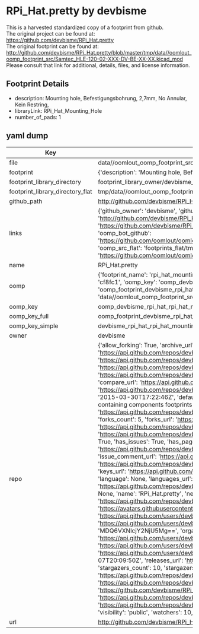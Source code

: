 # RPi_Hat.pretty by devbisme  
This is a harvested standardized copy of a footprint from github.  
The original project can be found at:  
https://github.com/devbisme/RPi_Hat.pretty  
The original footprint can be found at:
http://github.com/devbisme/RPi_Hat.pretty/blob/master/tmp/data//oomlout_oomp_footprint_src/Samtec_HLE-120-02-XXX-DV-BE-XX-XX.kicad_mod
Please consult that link for additional, details, files, and license information.  
## Footprint Details
* description: Mounting hole, Befestigungsbohrung, 2,7mm, No Annular, Kein Restring,  
* libraryLink: RPi_Hat_Mounting_Hole  
* number_of_pads: 1  
## yaml dump  
| Key | Value |  
| --- | --- |  
| file | data//oomlout_oomp_footprint_src/RPi_Hat.pretty/RPi_Hat_Mounting_Hole.kicad_mod |  
| footprint | {'description': 'Mounting hole, Befestigungsbohrung, 2,7mm, No Annular, Kein Restring,', 'libraryLink': 'RPi_Hat_Mounting_Hole', 'number_of_pads': 1} |  
| footprint_library_directory | footprint_library_owner/devbisme_RPi_Hat.pretty |  
| footprint_library_directory_flat | tmp/data//oomlout_oomp_footprint_src/footprints_flat/devbisme_rpi_hat_rpi_hat_mounting_hole/working |  
| github_path | http://github.com/devbisme/RPi_Hat.pretty/blob/master/tmp/data//oomlout_oomp_footprint_src/RPi_Hat_Mounting_Hole.kicad_mod |  
| links | {'github_owner': 'devbisme', 'github_repo_name': 'RPi_Hat.pretty', 'github_src': 'http://github.com/devbisme/RPi_Hat.pretty/blob/master/tmp/data//oomlout_oomp_footprint_src/Samtec_HLE-120-02-XXX-DV-BE-XX-XX.kicad_mod', 'github_src_repo': 'https://github.com/devbisme/RPi_Hat.pretty', 'oomp_bot': 'tmp/data//oomlout_oomp_footprint_src/footprints/devbisme_rpi_hat_rpi_hat_mounting_hole/working', 'oomp_bot_github': 'https://github.com/oomlout/oomlout_oomp_footprint_bot/tree/main/tmp/data//oomlout_oomp_footprint_src/footprints/devbisme_rpi_hat_rpi_hat_mounting_hole/working', 'oomp_src_flat': 'footprints_flat/tmp/data//oomlout_oomp_footprint_src/footprints_flat/devbisme_rpi_hat_rpi_hat_mounting_hole/working', 'oomp_src_flat_github': 'https://github.com/oomlout/oomlout_oomp_footprint_src/tree/main/tmp/data//oomlout_oomp_footprint_src/footprints_flat/devbisme_rpi_hat_rpi_hat_mounting_hole/working'} |  
| name | RPi_Hat.pretty |  
| oomp | {'footprint_name': 'rpi_hat_mounting_hole', 'library_name': 'rpi_hat', 'md5': 'cf8fc1005861028f3c3606f714cd8e5b', 'md5_10': 'cf8fc10058', 'md5_5': 'cf8fc', 'md5_6': 'cf8fc1', 'oomp_key': 'oomp_devbisme_rpi_hat_rpi_hat_mounting_hole', 'oomp_key_extra': 'oomp_footprint_devbisme_rpi_hat_rpi_hat_mounting_hole', 'oomp_key_full': 'oomp_footprint_devbisme_rpi_hat_rpi_hat_mounting_hole_cf8fc1', 'oomp_key_simple': 'devbisme_rpi_hat_rpi_hat_mounting_hole', 'original_filename': 'data//oomlout_oomp_footprint_src/RPi_Hat.pretty/RPi_Hat_Mounting_Hole.kicad_mod', 'owner_name': 'devbisme'} |  
| oomp_key | oomp_devbisme_rpi_hat_rpi_hat_mounting_hole |  
| oomp_key_full | oomp_footprint_devbisme_rpi_hat_rpi_hat_mounting_hole |  
| oomp_key_simple | devbisme_rpi_hat_rpi_hat_mounting_hole |  
| owner | devbisme |  
| repo | {'allow_forking': True, 'archive_url': 'https://api.github.com/repos/devbisme/RPi_Hat.pretty/{archive_format}{/ref}', 'archived': False, 'assignees_url': 'https://api.github.com/repos/devbisme/RPi_Hat.pretty/assignees{/user}', 'blobs_url': 'https://api.github.com/repos/devbisme/RPi_Hat.pretty/git/blobs{/sha}', 'branches_url': 'https://api.github.com/repos/devbisme/RPi_Hat.pretty/branches{/branch}', 'clone_url': 'https://github.com/devbisme/RPi_Hat.pretty.git', 'collaborators_url': 'https://api.github.com/repos/devbisme/RPi_Hat.pretty/collaborators{/collaborator}', 'comments_url': 'https://api.github.com/repos/devbisme/RPi_Hat.pretty/comments{/number}', 'commits_url': 'https://api.github.com/repos/devbisme/RPi_Hat.pretty/commits{/sha}', 'compare_url': 'https://api.github.com/repos/devbisme/RPi_Hat.pretty/compare/{base}...{head}', 'contents_url': 'https://api.github.com/repos/devbisme/RPi_Hat.pretty/contents/{+path}', 'contributors_url': 'https://api.github.com/repos/devbisme/RPi_Hat.pretty/contributors', 'created_at': '2015-03-30T17:22:46Z', 'default_branch': 'master', 'deployments_url': 'https://api.github.com/repos/devbisme/RPi_Hat.pretty/deployments', 'description': 'Module containing components footprints used in the KiCad template for the Raspberry Pi B+ Hat.', 'disabled': False, 'downloads_url': 'https://api.github.com/repos/devbisme/RPi_Hat.pretty/downloads', 'events_url': 'https://api.github.com/repos/devbisme/RPi_Hat.pretty/events', 'fork': False, 'forks': 5, 'forks_count': 5, 'forks_url': 'https://api.github.com/repos/devbisme/RPi_Hat.pretty/forks', 'full_name': 'devbisme/RPi_Hat.pretty', 'git_commits_url': 'https://api.github.com/repos/devbisme/RPi_Hat.pretty/git/commits{/sha}', 'git_refs_url': 'https://api.github.com/repos/devbisme/RPi_Hat.pretty/git/refs{/sha}', 'git_tags_url': 'https://api.github.com/repos/devbisme/RPi_Hat.pretty/git/tags{/sha}', 'git_url': 'git://github.com/devbisme/RPi_Hat.pretty.git', 'has_discussions': False, 'has_downloads': True, 'has_issues': True, 'has_pages': False, 'has_projects': True, 'has_wiki': True, 'homepage': None, 'hooks_url': 'https://api.github.com/repos/devbisme/RPi_Hat.pretty/hooks', 'html_url': 'https://github.com/devbisme/RPi_Hat.pretty', 'id': 33137167, 'is_template': False, 'issue_comment_url': 'https://api.github.com/repos/devbisme/RPi_Hat.pretty/issues/comments{/number}', 'issue_events_url': 'https://api.github.com/repos/devbisme/RPi_Hat.pretty/issues/events{/number}', 'issues_url': 'https://api.github.com/repos/devbisme/RPi_Hat.pretty/issues{/number}', 'keys_url': 'https://api.github.com/repos/devbisme/RPi_Hat.pretty/keys{/key_id}', 'labels_url': 'https://api.github.com/repos/devbisme/RPi_Hat.pretty/labels{/name}', 'language': None, 'languages_url': 'https://api.github.com/repos/devbisme/RPi_Hat.pretty/languages', 'license': None, 'merges_url': 'https://api.github.com/repos/devbisme/RPi_Hat.pretty/merges', 'milestones_url': 'https://api.github.com/repos/devbisme/RPi_Hat.pretty/milestones{/number}', 'mirror_url': None, 'name': 'RPi_Hat.pretty', 'network_count': 5, 'node_id': 'MDEwOlJlcG9zaXRvcnkzMzEzNzE2Nw==', 'notifications_url': 'https://api.github.com/repos/devbisme/RPi_Hat.pretty/notifications{?since,all,participating}', 'open_issues': 0, 'open_issues_count': 0, 'owner': {'avatar_url': 'https://avatars.githubusercontent.com/u/666592?v=4', 'events_url': 'https://api.github.com/users/devbisme/events{/privacy}', 'followers_url': 'https://api.github.com/users/devbisme/followers', 'following_url': 'https://api.github.com/users/devbisme/following{/other_user}', 'gists_url': 'https://api.github.com/users/devbisme/gists{/gist_id}', 'gravatar_id': '', 'html_url': 'https://github.com/devbisme', 'id': 666592, 'login': 'devbisme', 'node_id': 'MDQ6VXNlcjY2NjU5Mg==', 'organizations_url': 'https://api.github.com/users/devbisme/orgs', 'received_events_url': 'https://api.github.com/users/devbisme/received_events', 'repos_url': 'https://api.github.com/users/devbisme/repos', 'site_admin': False, 'starred_url': 'https://api.github.com/users/devbisme/starred{/owner}{/repo}', 'subscriptions_url': 'https://api.github.com/users/devbisme/subscriptions', 'type': 'User', 'url': 'https://api.github.com/users/devbisme'}, 'private': False, 'pulls_url': 'https://api.github.com/repos/devbisme/RPi_Hat.pretty/pulls{/number}', 'pushed_at': '2021-07-07T20:09:50Z', 'releases_url': 'https://api.github.com/repos/devbisme/RPi_Hat.pretty/releases{/id}', 'size': 4, 'ssh_url': 'git@github.com:devbisme/RPi_Hat.pretty.git', 'stargazers_count': 10, 'stargazers_url': 'https://api.github.com/repos/devbisme/RPi_Hat.pretty/stargazers', 'statuses_url': 'https://api.github.com/repos/devbisme/RPi_Hat.pretty/statuses/{sha}', 'subscribers_count': 2, 'subscribers_url': 'https://api.github.com/repos/devbisme/RPi_Hat.pretty/subscribers', 'subscription_url': 'https://api.github.com/repos/devbisme/RPi_Hat.pretty/subscription', 'svn_url': 'https://github.com/devbisme/RPi_Hat.pretty', 'tags_url': 'https://api.github.com/repos/devbisme/RPi_Hat.pretty/tags', 'teams_url': 'https://api.github.com/repos/devbisme/RPi_Hat.pretty/teams', 'temp_clone_token': None, 'topics': [], 'trees_url': 'https://api.github.com/repos/devbisme/RPi_Hat.pretty/git/trees{/sha}', 'updated_at': '2023-03-01T18:36:02Z', 'url': 'https://api.github.com/repos/devbisme/RPi_Hat.pretty', 'visibility': 'public', 'watchers': 10, 'watchers_count': 10, 'web_commit_signoff_required': False} |  
| url | http://github.com/devbisme/RPi_Hat.pretty |  

